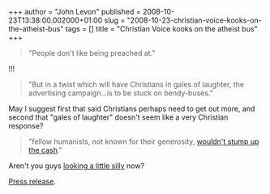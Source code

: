 +++
author = "John Levon"
published = 2008-10-23T13:38:00.002000+01:00
slug = "2008-10-23-christian-voice-kooks-on-the-atheist-bus"
tags = []
title = "Christian Voice kooks on the atheist bus"
+++
> "People don't like being preached at."

!!!  

> "But in a twist which will have Christians in gales of laughter, the
> advertising campaign...is to be stuck on bendy-buses."

May I suggest first that said Christians perhaps need to get out more,
and second that "gales of laughter" doesn't seem like a very Christian
response?  

> "fellow humanists, not known for their generosity, [wouldn't stump up
> the
> cash](http://londonist.com/2008/08/levitibus_fails_to_catch_on.php)."

Aren't you guys [looking a little
silly](http://www.justgiving.com/atheistbus) now?  
  
[Press release](http://www.christianvoice.org.uk/Press/press109.html).
